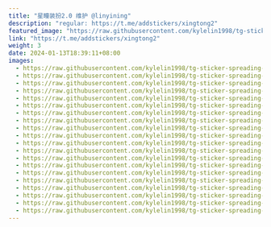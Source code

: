 ```yaml
---
title: "星瞳装扮2.0 维护 @linyining"
description: "regular: https://t.me/addstickers/xingtong2"
featured_image: "https://raw.githubusercontent.com/kylelin1998/tg-sticker-spreading-worldwide-images/main/img/e0e84c42-6677-4e37-b826-e22aa5d45d98.jpg"
link: "https://t.me/addstickers/xingtong2"
weight: 3
date: 2024-01-13T18:39:11+08:00
images:
  - https://raw.githubusercontent.com/kylelin1998/tg-sticker-spreading-worldwide-images/main/img/e0e84c42-6677-4e37-b826-e22aa5d45d98.jpg
  - https://raw.githubusercontent.com/kylelin1998/tg-sticker-spreading-worldwide-images/main/img/cd143c93-6306-4768-8a4f-d35622a63f97.jpg
  - https://raw.githubusercontent.com/kylelin1998/tg-sticker-spreading-worldwide-images/main/img/e53fcf54-0f60-42ce-b77a-b037cef2ef10.jpg
  - https://raw.githubusercontent.com/kylelin1998/tg-sticker-spreading-worldwide-images/main/img/1274d07e-038c-4526-b641-db49ce7fb1a3.jpg
  - https://raw.githubusercontent.com/kylelin1998/tg-sticker-spreading-worldwide-images/main/img/bcbe8b75-5110-47c5-8628-cea843e62295.jpg
  - https://raw.githubusercontent.com/kylelin1998/tg-sticker-spreading-worldwide-images/main/img/e389d38b-b771-4238-bb5a-08ec7d7133e3.jpg
  - https://raw.githubusercontent.com/kylelin1998/tg-sticker-spreading-worldwide-images/main/img/fad71899-4bd6-4419-85c4-43e7b698ea09.jpg
  - https://raw.githubusercontent.com/kylelin1998/tg-sticker-spreading-worldwide-images/main/img/56674a1a-62e6-4119-b38f-fd3c3653023f.jpg
  - https://raw.githubusercontent.com/kylelin1998/tg-sticker-spreading-worldwide-images/main/img/62f2afd8-923e-40e9-bed3-7a0d4633cfcd.jpg
  - https://raw.githubusercontent.com/kylelin1998/tg-sticker-spreading-worldwide-images/main/img/141e13f3-9f8c-40b1-bc2b-e3a8d2e60f5a.jpg
  - https://raw.githubusercontent.com/kylelin1998/tg-sticker-spreading-worldwide-images/main/img/3bc970f5-ec03-430e-b849-26616c1c4523.jpg
  - https://raw.githubusercontent.com/kylelin1998/tg-sticker-spreading-worldwide-images/main/img/68904b2b-54f1-4238-b56c-5ef4af8dc2c4.jpg
  - https://raw.githubusercontent.com/kylelin1998/tg-sticker-spreading-worldwide-images/main/img/cacea334-3331-4363-8820-9be09fd76923.jpg
  - https://raw.githubusercontent.com/kylelin1998/tg-sticker-spreading-worldwide-images/main/img/c5a6c013-3399-40ba-82ec-5d6758e71a9d.jpg
  - https://raw.githubusercontent.com/kylelin1998/tg-sticker-spreading-worldwide-images/main/img/2c530d5d-435e-4521-abbd-24f737ee0f98.jpg
  - https://raw.githubusercontent.com/kylelin1998/tg-sticker-spreading-worldwide-images/main/img/257b7d04-ab1d-4f77-876e-268c8689a59a.jpg
  - https://raw.githubusercontent.com/kylelin1998/tg-sticker-spreading-worldwide-images/main/img/f7eb1ed2-a171-49fa-bc08-6e3acbeba727.jpg
  - https://raw.githubusercontent.com/kylelin1998/tg-sticker-spreading-worldwide-images/main/img/905a9103-e12c-4b89-a8df-7ec79636aee9.jpg
  - https://raw.githubusercontent.com/kylelin1998/tg-sticker-spreading-worldwide-images/main/img/a23849d2-abf3-4e87-880b-c55093c19746.jpg
  - https://raw.githubusercontent.com/kylelin1998/tg-sticker-spreading-worldwide-images/main/img/b7bb61fc-ade9-4f64-9747-4937c1501451.jpg
---
```

